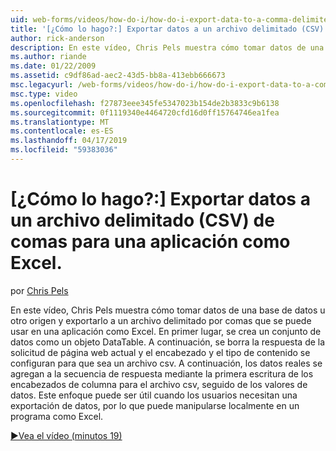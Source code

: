 ```yaml
---
uid: web-forms/videos/how-do-i/how-do-i-export-data-to-a-comma-delimited-csv-file-for-an-application-like-excel
title: '[¿Cómo lo hago?:] Exportar datos a un archivo delimitado (CSV) de comas para una aplicación como Excel | Microsoft Docs'
author: rick-anderson
description: En este vídeo, Chris Pels muestra cómo tomar datos de una base de datos u otro origen y exportarlo a un archivo delimitado por comas que se puede usar en una aplicación li...
ms.author: riande
ms.date: 01/22/2009
ms.assetid: c9df86ad-aec2-43d5-bb8a-413ebb666673
msc.legacyurl: /web-forms/videos/how-do-i/how-do-i-export-data-to-a-comma-delimited-csv-file-for-an-application-like-excel
msc.type: video
ms.openlocfilehash: f27873eee345fe5347023b154de2b3833c9b6138
ms.sourcegitcommit: 0f1119340e4464720cfd16d0ff15764746ea1fea
ms.translationtype: MT
ms.contentlocale: es-ES
ms.lasthandoff: 04/17/2019
ms.locfileid: "59383036"
---
```

# <a name="how-do-i-export-data-to-a-comma-delimited-csv-file-for-an-application-like-excel"></a>[¿Cómo lo hago?:] Exportar datos a un archivo delimitado (CSV) de comas para una aplicación como Excel.

por [Chris Pels](https://twitter.com/chrispels)

En este vídeo, Chris Pels muestra cómo tomar datos de una base de datos u otro origen y exportarlo a un archivo delimitado por comas que se puede usar en una aplicación como Excel. En primer lugar, se crea un conjunto de datos como un objeto DataTable. A continuación, se borra la respuesta de la solicitud de página web actual y el encabezado y el tipo de contenido se configuran para que sea un archivo csv. A continuación, los datos reales se agregan a la secuencia de respuesta mediante la primera escritura de los encabezados de columna para el archivo csv, seguido de los valores de datos. Este enfoque puede ser útil cuando los usuarios necesitan una exportación de datos, por lo que puede manipularse localmente en un programa como Excel.

[&#9654;Vea el vídeo (minutos 19)](https://channel9.msdn.com/Blogs/ASP-NET-Site-Videos/how-do-i-export-data-to-a-comma-delimited-csv-file-for-an-application-like-excel)
